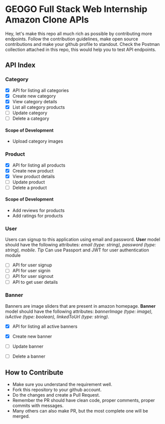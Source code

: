 # GEOGO Full Stack Web Internship Amazon Clone APIs
Hey, let's make this repo all much rich as possible by contributing more endpoints. Follow the contribution guidelines, make open source contributions and make your github profile to standout. Check the Postman collection attached in this repo, this would help you to test API endpoints.

## API Index

### Category
- [x] API for listing all categories
- [x] Create new category
- [x] View category details
- [x] List all category products
- [ ] Update category
- [ ] Delete a category

#### Scope of Development
- Upload category images

### Product
- [x] API for listing all products
- [x] Create new product
- [x] View product details
- [ ] Update product
- [ ] Delete a product

#### Scope of Development
- Add reviews for products
- Add ratings for products

### User
Users can signup to this application using email and password. 
__User__ model should have the following attributes: *email (type: string), password (type: string), mobile*.
*Tip* Can use Passport and JWT for user authentication module
- [ ] API for user signup
- [ ] API for user signin
- [ ] API for user signout
- [ ] API to get user details

### Banner
Banners are image sliders that are present in amazon homepage. 
**Banner** model should have the following attributes: *bannerImage (type: image), isActive (type: boolean), linkedToUrl (type: string)*.
- [x] API for listing all active banners
- [x] Create new banner
- [ ] Update banner
- [ ] Delete a banner



## How to Contribute
- Make sure you understand the requirement well.
- Fork this repository to your github account.
- Do the changes and create a Pull Request.
- Remember the PR should have clean code, proper comments, proper commits with messages.
- Many others can also make PR, but the most complete one will be merged.
